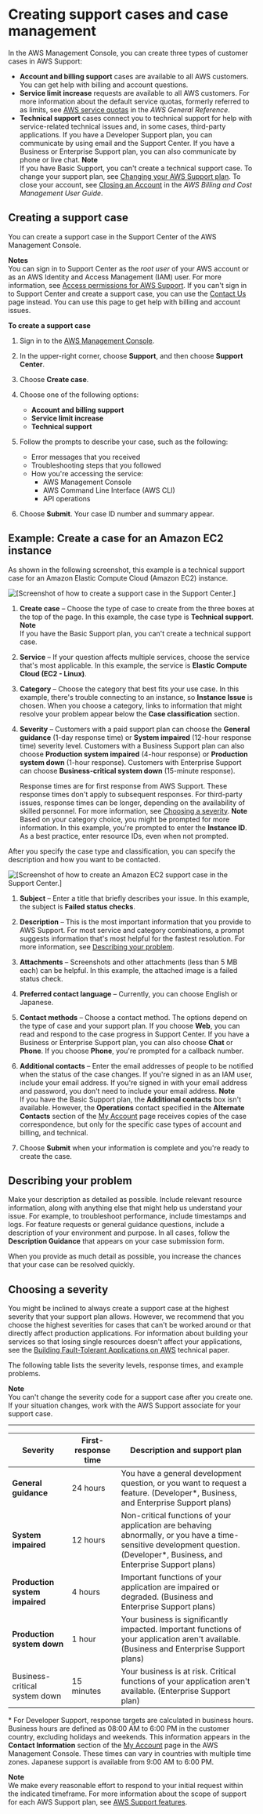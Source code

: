 # Creating support cases and case management<a name="case-management"></a>

In the AWS Management Console, you can create three types of customer cases in AWS Support:
+ **Account and billing support** cases are available to all AWS customers\. You can get help with billing and account questions\.
+ **Service limit increase** requests are available to all AWS customers\. For more information about the default service quotas, formerly referred to as limits, see [AWS service quotas](https://docs.aws.amazon.com/general/latest/gr/aws_service_limits.html) in the *AWS General Reference*\.
+ **Technical support** cases connect you to technical support for help with service\-related technical issues and, in some cases, third\-party applications\. If you have a Developer Support plan, you can communicate by using email and the Support Center\. If you have a Business or Enterprise Support plan, you can also communicate by phone or live chat\.
**Note**  
If you have Basic Support, you can't create a technical support case\.
To change your support plan, see [Changing your AWS Support plan](changing-support-plans.md)\.
To close your account, see [Closing an Account](https://docs.aws.amazon.com/awsaccountbilling/latest/aboutv2/close-account.html) in the *AWS Billing and Cost Management User Guide*\.

## Creating a support case<a name="creating-a-support-case"></a>

You can create a support case in the Support Center of the AWS Management Console\.

**Notes**  
You can sign in to Support Center as the *root user* of your AWS account or as an AWS Identity and Access Management \(IAM\) user\. For more information, see [Access permissions for AWS Support](accessing-support.md)\.
If you can't sign in to Support Center and create a support case, you can use the [Contact Us](http://aws.amazon.com/contact-us/) page instead\. You can use this page to get help with billing and account issues\.

**To create a support case**

1. Sign in to the [AWS Management Console](https://console.aws.amazon.com/)\.

1. In the upper\-right corner, choose **Support**, and then choose **Support Center**\.

1. Choose **Create case**\.

1. Choose one of the following options:
   + **Account and billing support**
   + **Service limit increase**
   + **Technical support**

1. Follow the prompts to describe your case, such as the following:
   + Error messages that you received
   + Troubleshooting steps that you followed
   + How you're accessing the service:
     + AWS Management Console 
     + AWS Command Line Interface \(AWS CLI\)
     + API operations

1. Choose **Submit**\. Your case ID number and summary appear\.

## Example: Create a case for an Amazon EC2 instance<a name="case-example"></a>

As shown in the following screenshot, this example is a technical support case for an Amazon Elastic Compute Cloud \(Amazon EC2\) instance\. 

![\[Screenshot of how to create a support case in the Support Center.\]](http://docs.aws.amazon.com/awssupport/latest/user/images/support-create-case-console-1.png)

1. **Create case** – Choose the type of case to create from the three boxes at the top of the page\. In this example, the case type is **Technical support**\.
**Note**  
If you have the Basic Support plan, you can't create a technical support case\.

1. **Service** – If your question affects multiple services, choose the service that's most applicable\. In this example, the service is **Elastic Compute Cloud \(EC2 \- Linux\)**\.

1. **Category** – Choose the category that best fits your use case\. In this example, there's trouble connecting to an instance, so **Instance Issue** is chosen\. When you choose a category, links to information that might resolve your problem appear below the **Case classification** section\.

1. **Severity** – Customers with a paid support plan can choose the **General guidance** \(1\-day response time\) or **System impaired** \(12\-hour response time\) severity level\. Customers with a Business Support plan can also choose **Production system impaired** \(4\-hour response\) or **Production system down** \(1\-hour response\)\. Customers with Enterprise Support can choose **Business\-critical system down** \(15\-minute response\)\.

   Response times are for first response from AWS Support\. These response times don't apply to subsequent responses\. For third\-party issues, response times can be longer, depending on the availability of skilled personnel\. For more information, see [Choosing a severity](#choosing-severity)\.
**Note**  
Based on your category choice, you might be prompted for more information\. In this example, you're prompted to enter the **Instance ID**\. As a best practice, enter resource IDs, even when not prompted\.

After you specify the case type and classification, you can specify the description and how you want to be contacted\.

![\[Screenshot of how to create an Amazon EC2 support case in the Support Center.\]](http://docs.aws.amazon.com/awssupport/latest/user/images/support-create-case-console-2.png)

1. **Subject** – Enter a title that briefly describes your issue\. In this example, the subject is **Failed status checks**\.

1. **Description** – This is the most important information that you provide to AWS Support\. For most service and category combinations, a prompt suggests information that's most helpful for the fastest resolution\. For more information, see [Describing your problem](#describing-your-problem)\.

1. **Attachments** – Screenshots and other attachments \(less than 5 MB each\) can be helpful\. In this example, the attached image is a failed status check\.

1. **Preferred contact language** – Currently, you can choose English or Japanese\.

1. **Contact methods** – Choose a contact method\. The options depend on the type of case and your support plan\. If you choose **Web**, you can read and respond to the case progress in Support Center\. If you have a Business or Enterprise Support plan, you can also choose **Chat** or **Phone**\. If you choose **Phone**, you're prompted for a callback number\.

1. **Additional contacts** – Enter the email addresses of people to be notified when the status of the case changes\. If you're signed in as an IAM user, include your email address\. If you're signed in with your email address and password, you don't need to include your email address\.
**Note**  
If you have the Basic Support plan, the **Additional contacts** box isn't available\. However, the **Operations** contact specified in the **Alternate Contacts** section of the [My Account](https://console.aws.amazon.com/billing/home?#/account) page receives copies of the case correspondence, but only for the specific case types of account and billing, and technical\.

1. Choose **Submit** when your information is complete and you're ready to create the case\.

## Describing your problem<a name="describing-your-problem"></a>

Make your description as detailed as possible\. Include relevant resource information, along with anything else that might help us understand your issue\. For example, to troubleshoot performance, include timestamps and logs\. For feature requests or general guidance questions, include a description of your environment and purpose\. In all cases, follow the **Description Guidance** that appears on your case submission form\.

When you provide as much detail as possible, you increase the chances that your case can be resolved quickly\.

## Choosing a severity<a name="choosing-severity"></a>

You might be inclined to always create a support case at the highest severity that your support plan allows\. However, we recommend that you choose the highest severities for cases that can't be worked around or that directly affect production applications\. For information about building your services so that losing single resources doesn't affect your applications, see the [Building Fault\-Tolerant Applications on AWS](http://media.amazonwebservices.com/AWS_Building_Fault_Tolerant_Applications.pdf) technical paper\.

The following table lists the severity levels, response times, and example problems\. 

**Note**  
You can't change the severity code for a support case after you create one\. If your situation changes, work with the AWS Support associate for your support case\. 


****  

| Severity | First\-response time | Description and support plan | 
| --- | --- | --- | 
|  **General guidance**  |  24 hours  |  You have a general development question, or you want to request a feature\. \(Developer\*, Business, and Enterprise Support plans\)  | 
|  **System impaired**  |  12 hours  |  Non\-critical functions of your application are behaving abnormally, or you have a time\-sensitive development question\. \(Developer\*, Business, and Enterprise Support plans\)  | 
|  **Production system impaired**  |  4 hours  |  Important functions of your application are impaired or degraded\. \(Business and Enterprise Support plans\)  | 
|  **Production system down**  |  1 hour  |  Your business is significantly impacted\. Important functions of your application aren't available\. \(Business and Enterprise Support plans\)  | 
| Business\-critical system down | 15 minutes |  Your business is at risk\. Critical functions of your application aren't available\. \(Enterprise Support plan\)  | 

\* For Developer Support, response targets are calculated in business hours\. Business hours are defined as 08:00 AM to 6:00 PM in the customer country, excluding holidays and weekends\. This information appears in the **Contact Information** section of the [My Account](https://console.aws.amazon.com/billing/home#/account) page in the AWS Management Console\. These times can vary in countries with multiple time zones\. Japanese support is available from 9:00 AM to 6:00 PM\.

**Note**  
We make every reasonable effort to respond to your initial request within the indicated timeframe\. For more information about the scope of support for each AWS Support plan, see [AWS Support features](https://aws.amazon.com/premiumsupport/features/)\.